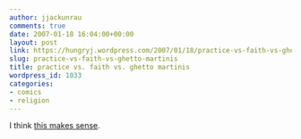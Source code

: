 ```yaml
---
author: jjackunrau
comments: true
date: 2007-01-18 16:04:00+00:00
layout: post
link: https://hungryj.wordpress.com/2007/01/18/practice-vs-faith-vs-ghetto-martinis/
slug: practice-vs-faith-vs-ghetto-martinis
title: practice vs. faith vs. ghetto martinis
wordpress_id: 1033
categories:
- comics
- religion
---
```


I think [this makes sense](http://catandgirl.com/view.php?loc=417).
